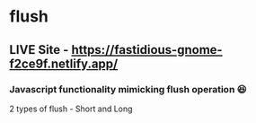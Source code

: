 # flush
## LIVE Site - https://fastidious-gnome-f2ce9f.netlify.app/

### Javascript functionality mimicking flush operation 😆
2 types of flush - Short and Long
